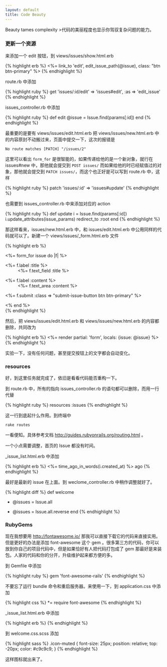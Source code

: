 ```yaml
---
layout: default
title: Code Beauty
---
```


Beauty tames complexity >代码的美丽程度也显示你驾驭复杂问题的能力。

### 更新一个资源
来添加一个 edit 按钮，到 views/issues/show.html.erb

{% highlight erb %}
<%= link_to 'edit', edit_issue_path(@issue), class: "btn btn-primary" %>
{% endhighlight %}

route.rb 中添加

{% highlight ruby %}
get 'issues/:id/edit' => 'issues#edit', :as => 'edit_issue'
{% endhighlight %}

issues_controller.rb 中添加

{% highlight ruby %}
def edit
  @issue = Issue.find(params[:id])
end
{% endhighlight %}

最重要的是要有 views/issues/edit.html.erb 把 views/issues/new.html.erb 中的内容原封不动搬过来，页面中提交一下，这次的报错是

    No route matches [PATCH] "/issues/2"

这里可以看出 `form_for` 是很智能的，如果传递给他的是一个新对象，就行在 issues#new 中，那他就会提交到 `POST issues/` 而如果给他的时已经赋值过的对象，那他就会提交到 `PATCH issues/`，而这个也正好是可以写到 route.rb 中，这样

{% highlight ruby %}
patch 'issues/:id' => 'issues#update'
{% endhighlight %}

也需要到 issues_controller.rb 中来添加对应的 action

{% highlight ruby %}
def update
  i = Issue.find(params[:id])
  i.update_attributes(issue_params)
  redirect_to :root
end
{% endhighlight %}

那这样看来，issues/new.html.erb 中，和 issues/edit.html.erb 中公用同样的代码就可以了。新建一个 views/issues/_form.html.erb 文件

{% highlight erb %}
<div class="new-issue-form-container clearfix">
  <div class="new-issue-form clearfix">
    <%= form_for issue do |f| %>
      <dl class="form">
        <dt><%= f.label :title %></dt>
        <dd><%= f.text_field :title %></dd>
      </dl>
      <dl class="form">
        <dt><%= f.label :content %></dt>
        <dd><%= f.text_area :content %></dd>
      </dl>
      <p><%= f.submit :class => "submit-issue-button btn btn-primary" %></p>
    <% end %>
  </div>
</div>
{% endhighlight %}

然后，把 views/issues/edit.html.erb 和 views/issues/new.html.erb 的内容都删除，共同改为

{% highlight erb %}
<%= render partial: 'form', locals: {issue: @issue} %>
{% endhighlight %}

实验一下，没有任何问题，甚至提交按钮上的文字都会自动变化。

### resources

<!-- 不要太絮叨，给出简约的代码，让大家体会到高效实用是最重要的。 -->
好，到这里任务就完成了，依旧是看看代码能否重构一下。

到 route.rb 中，所有的指向 issues_controller.rb 的语句都可以删除，而用一行代替

{% highlight ruby %}
resources :issues
{% endhighlight %}

这一行到底起什么作用。到终端中

    rake routes

一看便知。具体参考文档 <http://guides.rubyonrails.org/routing.html> 。

一个小点需要调整，首页的 Issue 都没有时间。

_issue_list.html.erb 中添加

{% highlight erb %}
<%= time_ago_in_words(i.created_at) %> ago
{% endhighlight %}

最好是最新的 issue 在上面。到 weclome_controller.rb 中稍作调整就好了。

{% highlight diff %}
def welcome
- @issues  = Issue.all
+ @issues  = Issue.all.reverse
end
{% endhighlight %}

### RubyGems

现在我想要用 <http://fontawesome.io/> 那我可以直接下载它的代码来直接实用。但是更好的办法是添加 font-awesome 这个 gem 。很多第三方的代码，你可以放到你自己的项目代码中，但是如果恰好有人把代码打包成了 gem 那最好是来装包。人家的代码和你的分开，升级维护起来都方便的多。

到 Gemfile 中添加

{% highlight ruby %}
gem 'font-awesome-rails'
{% endhighlight %}

不要忘了运行 bundle 命令和重启服务器。来使用一下，到 application.css 中添加

{% highlight css %}
 *= require font-awesome
{% endhighlight %}

_issue_list.html.erb 中添加

{% highlight erb %}
<i class="fa fa-comments icon-muted"></i>
{% endhighlight %}

到 welcome.css.scss 添加

{% highlight sass %}
.icon-muted {
  font-size: 25px;
  position: relative;
  top: -20px;
  color: #c9c9c9;
}
{% endhighlight %}

这样图标就出来了。


